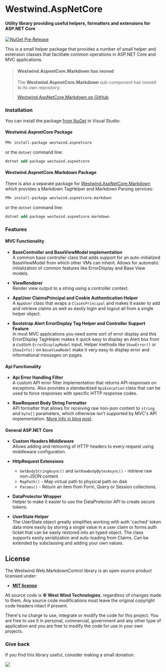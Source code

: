 # Westwind.AspNetCore
#### Utility library providing useful helpers, formatters and extensions for ASP.NET Core

[![NuGet Pre Release](https://img.shields.io/nuget/vpre/westwind.aspnetcore.svg)](https://www.nuget.org/packages?q=Westwind.aspnetcore)

This is a small helper package that provides a number of small helper and extension classes that facilitate common operations in ASP.NET Core and MVC applications.

> #### Westwind.AspnetCore.Markdown has moved
> The **Westwind.AspnetCore.Markdown** sub-component has moved to its own repository:
> 
> [Westwind.AspNetCore.Markdown on GitHub](https://github.com/RickStrahl/Westwind.AspNetCore.Markdown)


### Installation
You can install the package [from NuGet](https://www.nuget.org/packages/Westwind.AspNetCore/) in Visual Studio:

#### Westwind.AspnetCore Package

```ps
PM> install-package westwind.aspnetcore
```

or the `dotnet` command line:

```ps
dotnet add package westwind.aspnetcore
```

#### Westwind.AspnetCore.Markdown Package
There is also a separate package for [Westwind.AspNetCore.Markdown](https://www.nuget.org/packages/Westwind.AspNetCore.Markdown) which provides a Markdown TagHelper and Markdown Parsing services:

```ps
PM> install-package westwind.aspnetcore.markdown
```

or the `dotnet` command line:

```ps
dotnet add package westwind.aspnetcore.markdown
```

### Features


#### MVC Functionality

* **BaseController and BaseViewModel implementation**  
A common base controller class that adds support for an auto-initialized BaseViewModel from which other VMs can inherit. Allows for automatic initialization of common features like ErrorDisplay and Base View models.

* **ViewRenderer**  
Render view output to a string using a controller context.

* **AppUser ClaimsPrincipal and Cookie Authentication Helper**  
A `AppUser` class that wraps a `ClaimsPrincipal` and makes it easier to add and retrieve claims as well as easily login and logout all from a single helper object.

* **Bootstrap Alert ErrorDisplay Tag Helper and Controller Support Feature**  
In most MVC applications you need some sort of error display and this ErrorDisplay TagHelper makes it quick easy to display an Alert box from a custom `ErrorDisplayModel` input. Helper methods like `ShowError()` or `ShowInfo()` on `BaseViewModel` make it very easy to display error and informational messages on pages.

#### Api Functionality

* **Api Error Handling Filter**  
A custom API error filter implementation that returns API responses on exceptions. Also provides a standardized `ApiExecption` class that can be used to force responses with specific HTTP response codes.

* **RawRequest Body String Formatter**   
API formatter that allows for receiving raw non-json content to `string` and `byte[]` parameters, which otherwise isn't supported by MVC's API implementation. [More info in blog post](https://weblog.west-wind.com/posts/2017/Sep/14/Accepting-Raw-Request-Body-Content-in-ASPNET-Core-API-Controllers).


#### General ASP.NET Core

* **Custom Headers Middleware**  
Allows adding and removing of HTTP headers to every request using middleware configuration.

* **HttpRequest Extensions**  
    * `GetBodyStringAsync()` and `GetRawBodyBytesAsync()`  - retrieve raw non-JSON content
    * `MapPath()` - Map virtual path to physical path on disk
    * `Params()` - Return an item from Form, Query or Session collections.

* **DataProtector Wrapper**  
Helper to make it easier to use the DataProtector API to create secure tokens.

* **UserState Helper**  
The UserState object greatly simplifies working with auth 'cached' token data more easily by storing a single value in a user claim or forms auth ticket that can be easily restored into an typed object. The class supports easily serialization and auto-loading from Claims. Can be extended by subclassing and adding your own values. 


## License
The Westwind.Web.MarkdownControl library is an open source product licensed under:

* **[MIT license](http://opensource.org/licenses/MIT)**

All source code is **&copy; West Wind Technologies**, regardless of changes made to them. Any source code modifications must leave the original copyright code headers intact if present.

There's no charge to use, integrate or modify the code for this project. You are free to use it in personal, commercial, government and any other type of application and you are free to modify the code for use in your own projects.

### Give back
If you find this library useful, consider making a small donation:

<a href="https://www.paypal.com/cgi-bin/webscr?cmd=_s-xclick&hosted_button_id=BA3NHHFHTMXD8" 
    title="Find this library useful? Consider making a small donation." alt="Make Donation" style="text-decoration: none;">
	<img src="https://weblog.west-wind.com/images/donation.png" />
</a>